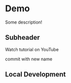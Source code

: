 # Demo  

Some description!

## Subheader

Watch tutorial on YouTube

commit with new name

## Local Development

